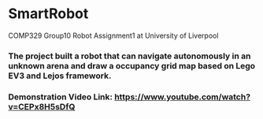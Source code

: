 # SmartRobot
COMP329 Group10 Robot Assignment1 at University of Liverpool

### The project built a robot that can navigate autonomously in an unknown arena and draw a occupancy grid map based on Lego EV3 and Lejos framework.

### Demonstration Video Link: https://www.youtube.com/watch?v=CEPx8H5sDfQ
